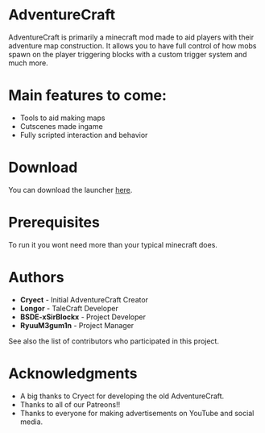 # AdventureCraft

AdventureCraft is primarily a minecraft mod made to aid players with their adventure map construction. It allows you to have full control of how mobs spawn on the player triggering blocks with a custom trigger system and much more.

# Main features to come:
- Tools to aid making maps
- Cutscenes made ingame
- Fully scripted interaction and behavior

# Download
You can download the launcher [here](https://adventurecraft.dev/launcher).

# Prerequisites
To run it you wont need more than your typical minecraft does.

# Authors
- **Cryect** - Initial AdventureCraft Creator
- **Longor** - TaleCraft Developer
- **BSDE-xSirBlockx** - Project Developer
- **RyuuM3gum1n** - Project Manager

See also the list of contributors who participated in this project.

# Acknowledgments
- A big thanks to Cryect for developing the old AdventureCraft.
- Thanks to all of our Patreons!!
- Thanks to everyone for making advertisements on YouTube and social media.

